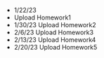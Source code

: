 - 1/22/23
- Upload Homework1
- 1/30/23 Upload Homework2
- 2/6/23 Upload Homework3
- 2/13/23 Upload Homework4
- 2/20/23 Upload Homework5

